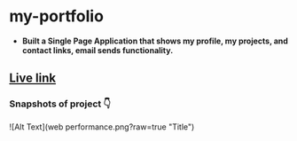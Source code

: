 # my-portfolio

- **Built a Single Page Application that shows my profile, my projects, and contact links, email sends functionality.**

## [Live link](https://atultheportfolio.netlify.app)

### Snapshots of project 👇

![Alt Text](web performance.png?raw=true "Title")
